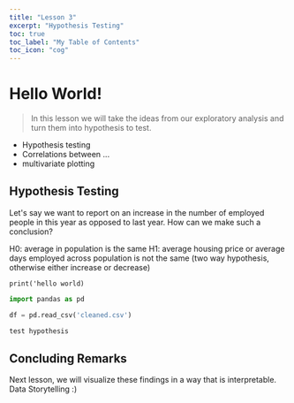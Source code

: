 ```yaml
---
title: "Lesson 3"
excerpt: "Hypothesis Testing"
toc: true
toc_label: "My Table of Contents"
toc_icon: "cog"
---
```



# Hello World!

> In this lesson we will take the ideas from our exploratory analysis and turn them into hypothesis to test.

* Hypothesis testing
* Correlations between ...
* multivariate plotting


## Hypothesis Testing
Let's say we want to report on an increase in the number of employed people in this year as opposed to last year. How can we make such a conclusion?

H0: average in population is the same
H1: average housing price or average days employed across population is not the same (two way hypothesis, otherwise either increase or decrease)

`print('hello world)`

```python
import pandas as pd

df = pd.read_csv('cleaned.csv')

test hypothesis
```

## Concluding Remarks
Next lesson, we will visualize these findings in a way that is interpretable. Data Storytelling :)
